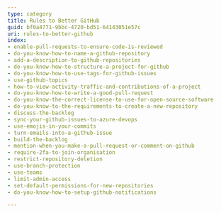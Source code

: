 ```yaml
---
type: category
title: Rules to Better GitHub
guid: bf0a4771-9bbc-4720-bd51-64143051e57c
uri: rules-to-better-github
index:
- enable-pull-requests-to-ensure-code-is-reviewed
- do-you-know-how-to-name-a-github-repository
- add-a-description-to-github-repositories
- do-you-know-how-to-structure-a-project-for-github
- do-you-know-how-to-use-tags-for-github-issues
- use-github-topics
- how-to-view-activity-traffic-and-contributions-of-a-project
- do-you-know-how-to-write-a-good-pull-request
- do-you-know-the-correct-license-to-use-for-open-source-software
- do-you-know-to-the-requirements-to-create-a-new-repository
- discuss-the-backlog
- sync-your-github-issues-to-azure-devops
- use-emojis-in-your-commits
- turn-emails-into-a-github-issue
- build-the-backlog
- mention-when-you-make-a-pull-request-or-comment-on-github
- require-2fa-to-join-organisation
- restrict-repository-deletion
- use-branch-protection
- use-teams
- limit-admin-access
- set-default-permissions-for-new-repositories
- do-you-know-how-to-setup-github-notifications

---
```

